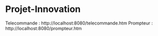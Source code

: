 # Projet-Innovation
Telecommande : http://localhost:8080/telecommande.htm
Prompteur : http://localhost:8080/prompteur.htm
